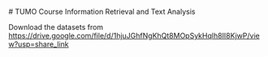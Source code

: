 # TUMO Course Information Retrieval and Text Analysis

Download the datasets from https://drive.google.com/file/d/1hjuJGhfNgKhQt8MOpSykHqlh8II8KjwP/view?usp=share_link
